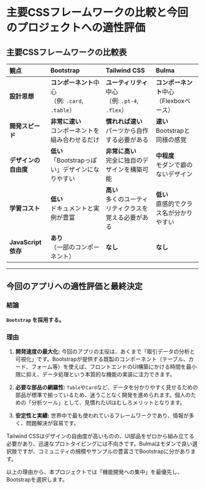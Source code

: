 # 主要CSSフレームワークの比較と今回のプロジェクトへの適性評価

## 主要CSSフレームワークの比較表

| 観点 | Bootstrap | Tailwind CSS | Bulma |
| :--- | :--- | :--- | :--- |
| **設計思想** | **コンポーネント**中心<br>（例: `.card`, `.table`） | **ユーティリティ**中心<br>（例: `.pt-4`, `.flex`） | **コンポーネント**中心<br>（Flexboxベース） |
| **開発スピード** | **非常に速い**<br> コンポーネントを組み合わせるだけ | **慣れれば速い**<br>パーツから自作する必要がある | **速い**<br>Bootstrapと同様の感覚 |
| **デザインの自由度** | **低い**<br>「Bootstrapっぽい」デザインになりやすい | **非常に高い**<br>完全に独自のデザインを構築可能 | **中程度**<br>モダンで癖のないデザイン |
| **学習コスト** | **低い**<br>ドキュメントと実例が豊富 | **高い**<br>多くのユーティリティクラスを覚える必要がある | **低い**<br>直感的でクラス名が分かりやすい |
| **JavaScript依存** | **あり**<br>（一部のコンポーネント） | **なし** | **なし** |

---

## 今回のアプリへの適性評価と最終決定

### 結論

**`Bootstrap` を採用する。**

### 理由

1.  **開発速度の最大化:**
    今回のアプリの主役は、あくまで「取引データの分析と可視化」です。Bootstrapが提供する既製のコンポーネント（テーブル、カード、フォーム等）を使えば、フロントエンドのUI構築にかける時間を最小限に抑え、データ処理という本質的な機能の実装に注力できます。

2.  **必要な部品の網羅性:**
    `Table`や`Card`など、データを分かりやすく見せるための部品が標準で揃っているため、迷うことなく開発を進められます。個人のための「分析ツール」として、見慣れたUIはむしろメリットとなります。

3.  **安定性と実績:**
    世界中で最も使われているフレームワークであり、情報が多く、問題解決が容易です。

Tailwind CSSはデザインの自由度が高いものの、UI部品をゼロから組み立てる必要があり、迅速なプロトタイピングには不向きです。Bulmaはモダンで良い選択肢ですが、コミュニティの規模やサンプルの豊富さでBootstrapに分があります。

以上の理由から、本プロジェクトでは「機能開発への集中」を最優先し、Bootstrapを選択します。 